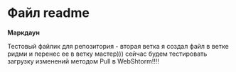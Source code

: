 # Файл readme

**Маркдаун**

Тестовый файлик для репозитория - вторая ветка
я создал файл в ветке ридми и перенес ее в ветку мастер)))
сейчас будем тестировать загрузку изменений методом Pull в WebShtorm!!!!
